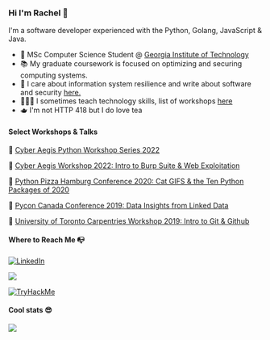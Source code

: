 ### Hi I'm Rachel 👋

I'm a software developer experienced with the Python, Golang, JavaScript & Java. 

- 🐝 MSc Computer Science Student @ [Georgia Institute of Technology](https://www.cc.gatech.edu/)
- 📚 My graduate coursework is focused on optimizing and securing computing systems.
- 🔐 I care about information system resilience and write about software and security [here.](https://rachelwritingcode.github.io/)
- 👩🏻‍🏫 I sometimes teach technology skills, list of workshops [here]()
- 🫖 I'm not HTTP 418 but I do love tea 

#### Select Workshops & Talks

🎉 [Cyber Aegis Python Workshop Series 2022](https://tinyurl.com/cyber-aegis-python)

🎉 [Cyber Aegis Workshop 2022: Intro to Burp Suite & Web Exploitation](https://docs.google.com/presentation/d/1SBCKRcQGZVdjvF8puu5WnH3cAULQwXIaBr0HiW_qaXI/edit?usp=sharing)

🎉 [Python Pizza Hamburg Conference 2020: Cat GIFS & the Ten Python Packages of 2020](https://docs.google.com/presentation/d/1m4HYGgQy2E6EJhx0Bley5M0kuDNYkfApxSodqENU1OQ/edit?usp=sharing)

🎉 [Pycon Canada Conference 2019: Data Insights from Linked Data](https://docs.google.com/presentation/d/1T57ePFj-ZWAo04vi44e3E56X8_XVkeInWIk3R_lnBM8/edit?usp=sharing)

🎉 [University of Toronto Carpentries Workshop 2019: Intro to Git & Github](https://docs.google.com/presentation/d/12bTlX9TLeKlBgRKVjLKifcON3wQde0GvZbGAUD3DaZI/edit?usp=sharing)


#### Where to Reach Me 📭

<a href="https://www.linkedin.com/in/rachelwritingcode/)"><img src="https://img.shields.io/badge/LinkedIn-0077B5?style=for-the-badge&logo=linkedin&logoColor=white" alt="LinkedIn"></a>

<a href="https://www.codewars.com/users/jaderabbit"><img src="https://www.codewars.com/users/jaderabbit/badges/micro"></a>

<a href="https://tryhackme.com/p/jaderabbit"><img src="https://tryhackme-badges.s3.amazonaws.com/jaderabbit.png" alt="TryHackMe"></a>

#### Cool stats 😎

![](https://komarev.com/ghpvc/?username=rachelwritingcode&color=ff69b4)




